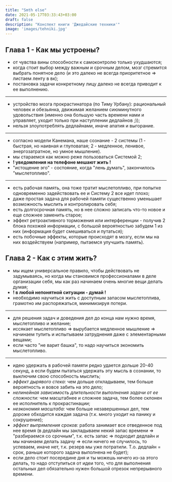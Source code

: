 ```yaml
---
title: "Smth else"
date: 2021-05-17T03:33:43+03:00
draft: false
description: "Конспект книги 'Джедайские техники'"
image: 'images/tehniki.jpg'
---
```


## Глава 1 - Как мы устроены?

- от чувства вины способности к самоконтролю только ухудшаются;
- когда стоит выбор между важным и срочным делом, мозг стремится выбрать понятное дело (и это далеко не всегда приоритетное ⇒ листаем ленту в вк);
- постановка задачи конкретному лицу далеко не всегда приводит к ее выполнению.

---

- устройство мозга прокрастинатора (по Тиму Урбану): рациональный человек и обезьянка, движимая желанием сиюминутного удовольствия (именно она большую часть времени нами и управляет, уходит только при наступлении дедлайнов ;));
- нельзя злоупотреблять дедлайнами, иначе апатия и выгорание.

---

- согласно модели Канемана, наше сознание - 2 системы (1 - быстрая, но наивная и глуповатая; 2 - медленное, ленивое, энергозатратное, но умное мышление).
- мы стараемся как можно реже пользоваться Системой 2;
- **! уведомления на телефоне мешают жить !**
- "истощение эго" - состояние, когда "лень думать", закончилось "мыслетопливо".

---

- есть рабочая память, она тоже тратит мыслетопливо, при попытке одновременно задействовать ее и Систему 2 все идет плохо;
- даже простая задача для рабочей памяти существенно уменьшает возможность мыслить и контролировать себя;
- есть долгосрочная память, но в нее сложно записать что-то новое и еще сложнее заменить старое;
- эффект ретроактивного торможения или интерференции - получив 2 блока похожей информации, с большой вероятностью забудем 1 из них (информация будет смешиваться и путаться);
- есть побочные эффекты, которые происходят в мозгу, если мы на них воздействуем (например, пытаемся улучшить память).

## Глава 2 - Как с этим жить?

- мы ищем универсальное правило, чтобы действовать не задумываясь, но когда мы становимся профессионалами в деле организации себя, мы как раз начинаем очень многие вещи делать думая;
- **! в любой непонятной ситуации  - думай !**
- необходимо научиться жить с доступным запасом мыслетоплива, грамотно им распоряжаться, минимизируя потери.

---

- для решения задач и доведения дел до конца нам нужно время, мыслетопливо и желание;
- иссякает мыслетопливо ⇒ вырубается медленное мышление ⇒ начинаем тупить и испытываем затруднения даже с элементарными вещами;
- если часто "не варит башка", то надо научиться экономить мыслетопливо.

---

- идею удержать в рабочей памяти редко удается дольше 20-40 секунд, а если будем пытаться удержать эту мысль в сознании, то выключим свою способность мыслить;
- *эффект дырявого стека:* чем дольше откладываем, тем больше вероятность и вовсе забить на это дело;
- *нелинейная зависимость длительности выполнения задачи от ее сложности:* чем масштабнее и сложнее задача, тем более склонен ее исполнитель к прокрастинации;
- *неэкономия масштаба:* чем больше незавершенных дел, тем дороже обходится каждая задача (т.к. много уходит на панику и сокрушение);
- *эффект выпрямления сроков:*  работа занимает все отведенное под нее время (в дедлайн мы закладываем некий запас времени ⇒ "разбираемся со срочным", т.к. есть запас ⇒ подходит дедлайн и мы начинаем делать задачу ⇒ если ничего не случилось, то успеваем, иначе нет, т.к. резерв мы уже потратили. Т.о. дедлайн = срок, раньше которого задача выполнена не будет);
- если дело стоит посередине дня и ты можешь ничего из-за этого делать, то надо отступиться от идеи того, что для выполнения остальных дел обязательно нужен большой отрезок непрерывного времени.